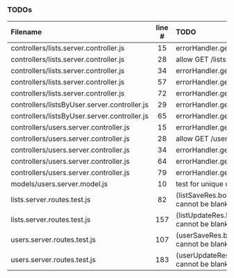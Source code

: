 ### TODOs
| Filename | line # | TODO
|:------|:------:|:------
| controllers/lists.server.controller.js | 15 | errorHandler.getErrorMessage(err)
| controllers/lists.server.controller.js | 28 | allow GET /lists sorting override
| controllers/lists.server.controller.js | 34 | errorHandler.getErrorMessage(err)
| controllers/lists.server.controller.js | 57 | errorHandler.getErrorMessage(err)
| controllers/lists.server.controller.js | 72 | errorHandler.getErrorMessage(err)
| controllers/listsByUser.server.controller.js | 29 | errorHandler.getErrorMessage(err)
| controllers/listsByUser.server.controller.js | 65 | errorHandler.getErrorMessage(saveErr)
| controllers/users.server.controller.js | 15 | errorHandler.getErrorMessage(err)
| controllers/users.server.controller.js | 28 | allow GET /users sorting override
| controllers/users.server.controller.js | 34 | errorHandler.getErrorMessage(err)
| controllers/users.server.controller.js | 64 | errorHandler.getErrorMessage(err)
| controllers/users.server.controller.js | 79 | errorHandler.getErrorMessage(err)
| models/users.server.model.js | 10 | test for unique uuid
| lists.server.routes.test.js | 82 | (listSaveRes.body.message).should.match('Name cannot be blank');
| lists.server.routes.test.js | 157 | (listUpdateRes.body.message).should.match('Name cannot be blank');
| users.server.routes.test.js | 107 | (userSaveRes.body.message).should.match('Name cannot be blank');
| users.server.routes.test.js | 183 | (userUpdateRes.body.message).should.match('Name cannot be blank');
